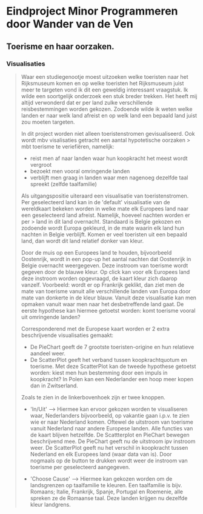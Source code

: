 Eindproject Minor Programmeren door Wander van de Ven
======================================================================================================================
Toerisme en haar oorzaken.
--------------------------------------------------------------------------------------------------------
###  Visualisaties
> Waar een studiegenootje moest uitzoeken welke toeristen naar het Rijksmuseum komen en op welke toeristen het Rijksmuseum juist meer te targeten vond ik dit een geweldig interessant vraagstuk. Ik wilde een soortgelijk onderzoek een stuk breder 
> trekken. Het heeft mij altijd verwonderd dat er per land zulke verschillende reisbestemmingen worden gekozen. Zodoende wilde ik weten welke landen er naar welk land afreist en op welk land een bepaald land juist zou moeten targeten. 
>
> In dit project worden niet alleen toeristenstromen gevisualiseerd. Ook wordt mbv visalisaties getracht een aantal hypotetische oorzaken > mbt toerisme te veriefiëren, namelijk:
> - reist men af naar landen waar hun koopkracht het meest wordt vergroot
> - bezoekt men vooral omringende landen
> - verblijft men graag in landen waar men nagenoeg dezelfde taal spreekt (zelfde taalfamilie)
>
> Als uitgangspositie uiteraard een visualisatie van toeristenstromen. Per geselecteerd land kan in de 'default' visualisatie van de 
> wereldkaart bekeken worden in welke mate elk Europees land naar een geselecteerd land afreist. Namelijk, hoeveel nachten worden er per > land in dit land overnacht. Standaard is Belgie gekozen en zodoende wordt Europa gekleurd, in de mate waarin elk land hun nachten in 
> Belgie verblijft. Komen er veel toeristen uit een bepaald land, dan wordt dit land relatief donker van kleur.
> 
> Door de muis op een Europees land te houden, bijvoorbeeld Oostenrijk, wordt in een pop-up het aantal nachten dat Oostenrijk in Belgie 
> overnacht weergegeven.
> Deze instroom van toerisme wordt gegeven door de blauwe kleur.
> Op click kan voor elk Europees land deze instroom worden opgevraagd, de kaart kleur zich daarop vanzelf. Voorbeeld: wordt er 
> op Frankrijk geklikt, dan ziet men de mate van toerisme vanuit alle verschillende landen van Europa door mate van donkerte in de kleur
> blauw.
> Vanuit deze visualisatie kan men opmaken vanuit waar men naar het desbetreffende land gaat. De eerste hypothese kan 
> hiermee getoetst worden: komt toerisme vooral uit omringende landen?
> 
> Corresponderend met de Europese kaart worden er 2 extra beschrijvende visualisaties gemaakt:
> - De PieChart geeft de 7 grootste toeristen-origine en hun relatieve aandeel weer.
> - De ScatterPlot geeft het verband tussen koopkrachtquotum en toerisme.
> Met deze ScatterPlot kan de tweede hypothese getoetst worden: kiest men hun bestemming door een impuls in koopkracht? In Polen kan 
> een Nederlander een hoop meer kopen dan in Zwitserland.
>
> Zoals te zien in de linkerbovenhoek zijn er twee knoppen. 
>
> - 'In/Uit' --> Hiermee kan ervoor gekozen worden te visualiseren waar, Nederlanders bijvoorbeeld, op vakantie gaan i.p.v. te
> zien wie er naar Nederland komen. Oftewel de uitstroom van toerisme vanuit Nederland naar andere Europese landen. Alle functies 
> van de kaart blijven hetzelfde. De Scattterplot en PieChart bewegen beschrijvend mee. De PieChart geeft nu de uitstroom ipv instroom weer. De ScatterPlot geeft nu het verschil in koopkracht tussen Nederland en elk Europees land (waar data van is). Door nogmaals op de button te drukken wordt weer de instroom van toerisme per geselecteerd aangegeven.
> 
> - 'Choose Cause' --> Hiermee kan gekozen worden om de landsgrenzen op taalfamilie te kleuren. Een taalfamilie is bijv. Romaans; 
> Italie, Frankrijk, Spanje, Portugal en Roemenie, alle spreken ze de Romaanse taal. Deze landen krijgen nu dezelfde kleur landgrens. 
>
